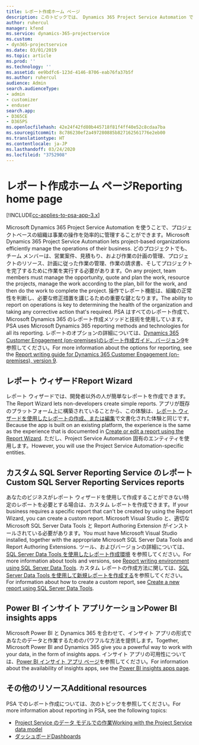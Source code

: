 ```yaml
---
title: レポート作成ホーム ページ
description: このトピックでは、 Dynamics 365 Project Service Automation でのレポート作成に関する情報へのリンクを提供します。
author: ruhercul
manager: kfend
ms.service: dynamics-365-projectservice
ms.custom:
- dyn365-projectservice
ms.date: 03/01/2019
ms.topic: article
ms.prod: ''
ms.technology: ''
ms.assetid: ee9bdfc6-123d-4146-8706-eab76fa37b5f
ms.author: ruhercul
audience: Admin
search.audienceType:
- admin
- customizer
- enduser
search.app:
- D365CE
- D365PS
ms.openlocfilehash: 42e24f42fd80b445718f81f4ff40e52c8cdaa7ba
ms.sourcegitcommit: 8c786230ef2a497280885b827162561776e2eb00
ms.translationtype: HT
ms.contentlocale: ja-JP
ms.lasthandoff: 03/24/2020
ms.locfileid: "3752908"
---
```

# <a name="reporting-home-page"></a><span data-ttu-id="02bbc-103">レポート作成ホーム ページ</span><span class="sxs-lookup"><span data-stu-id="02bbc-103">Reporting home page</span></span>

[!INCLUDE[cc-applies-to-psa-app-3.x](../includes/cc-applies-to-psa-app-3x.md)]

<span data-ttu-id="02bbc-104">Microsoft Dynamics 365 Project Service Automation を使うことで、プロジェクトベースの組織は事業の操作を効率的に管理することができます。</span><span class="sxs-lookup"><span data-stu-id="02bbc-104">Microsoft Dynamics 365 Project Service Automation lets project-based organizations efficiently manage the operations of their business.</span></span> <span data-ttu-id="02bbc-105">どのプロジェクトでも、チーム メンバーは、営業案件、見積もり、および作業の計画の管理、プロジェクトのリソース、計画に従った作業の管理、作業の請求書、そしてプロジェクトを完了するために作業を実行する必要があります。</span><span class="sxs-lookup"><span data-stu-id="02bbc-105">On any project, team members must manage the opportunity, quote and plan the work, resource the projects, manage the work according to the plan, bill for the work, and then do the work to complete the project.</span></span> <span data-ttu-id="02bbc-106">操作でレポート機能は、組織の正常性を判断し、必要な修正措置を講じるための重要な鍵となります。</span><span class="sxs-lookup"><span data-stu-id="02bbc-106">The ability to report on operations is key to determining the health of the organization and taking any corrective action that's required.</span></span> <span data-ttu-id="02bbc-107">PSA はすべてのレポート作成で、Microsoft Dynamics 365 のレポート作成メソッドと技術を使用しています。</span><span class="sxs-lookup"><span data-stu-id="02bbc-107">PSA uses Microsoft Dynamics 365 reporting methods and technologies for all its reporting.</span></span> <span data-ttu-id="02bbc-108">レポートのオプションの詳細については、[Dynamics 365 Customer Engagement (on-premises)のレポート作成ガイド、バージョン9](../analytics/reporting-analytics-with-dynamics-365.md)を参照してください。</span><span class="sxs-lookup"><span data-stu-id="02bbc-108">For more information about the options for reporting, see the [Report writing guide for Dynamics 365 Customer Engagement (on-premises), version 9](../analytics/reporting-analytics-with-dynamics-365.md).</span></span>

## <a name="report-wizard"></a><span data-ttu-id="02bbc-109">レポート ウィザード</span><span class="sxs-lookup"><span data-stu-id="02bbc-109">Report Wizard</span></span>

<span data-ttu-id="02bbc-110">レポート ウィザードでは、開発者以外の人が簡単なレポートを作成できます。</span><span class="sxs-lookup"><span data-stu-id="02bbc-110">The Report Wizard lets non-developers create simple reports.</span></span> <span data-ttu-id="02bbc-111">アプリが既存のプラットフォーム上に構築されていることから、この体験は、[レポート ウィザードを使用したレポートの作成、または編集](../basics/create-edit-copy-report-wizard.md)で文書化された体験と同じです。</span><span class="sxs-lookup"><span data-stu-id="02bbc-111">Because the app is built on an existing platform, the experience is the same as the experience that is documented in [Create or edit a report using the Report Wizard](../basics/create-edit-copy-report-wizard.md).</span></span> <span data-ttu-id="02bbc-112">ただし、Project Service Automation 固有のエンティティを使用します。</span><span class="sxs-lookup"><span data-stu-id="02bbc-112">However, you will use the Project Service Automation-specific entities.</span></span>

## <a name="custom-sql-server-reporting-services-reports"></a><span data-ttu-id="02bbc-113">カスタム SQL Server Reporting Service のレポート</span><span class="sxs-lookup"><span data-stu-id="02bbc-113">Custom SQL Server Reporting Services reports</span></span>

<span data-ttu-id="02bbc-114">あなたのビジネスがレポート ウィザードを使用して作成することができない特定のレポートを必要とする場合は、カスタム レポートを作成できます。</span><span class="sxs-lookup"><span data-stu-id="02bbc-114">If your business requires a specific report that can't be created by using the Report Wizard, you can create a custom report.</span></span> <span data-ttu-id="02bbc-115">Microsoft Visual Studio と、適切な Microsoft SQL Server Data Tools と Report Authoring Extension がインストールされている必要があります。</span><span class="sxs-lookup"><span data-stu-id="02bbc-115">You must have Microsoft Visual Studio installed, together with the appropriate Microsoft SQL Server Data Tools and Report Authoring Extensions.</span></span> <span data-ttu-id="02bbc-116">ツール、およびバージョンの詳細については、[SQL Server Data Tools を使用したレポート作成環境](../analytics/report-writing-environment-using-sql-server-data-tools.md) を参照してください。</span><span class="sxs-lookup"><span data-stu-id="02bbc-116">For more information about tools and versions, see [Report writing environment using SQL Server Data Tools](../analytics/report-writing-environment-using-sql-server-data-tools.md).</span></span> <span data-ttu-id="02bbc-117">カスタム レポートの作成方法に関しては、[SQL Server Data Tools を使用して新規レポートを作成する](../analytics/create-a-new-report-using-sql-server-data-tools.md)を参照してください。</span><span class="sxs-lookup"><span data-stu-id="02bbc-117">For information about how to create a custom report, see [Create a new report using SQL Server Data Tools](../analytics/create-a-new-report-using-sql-server-data-tools.md).</span></span>

## <a name="power-bi-insights-apps"></a><span data-ttu-id="02bbc-118">Power BI インサイト アプリケーション</span><span class="sxs-lookup"><span data-stu-id="02bbc-118">Power BI insights apps</span></span>

<span data-ttu-id="02bbc-119">Microsoft Power BI と Dynamics 365 を合わせて、インサイト アプリの形式であなたのデータと作業するためのパワフルな方法を提供します。</span><span class="sxs-lookup"><span data-stu-id="02bbc-119">Together, Microsoft Power BI and Dynamics 365 give you a powerful way to work with your data, in the form of insights apps.</span></span> <span data-ttu-id="02bbc-120">インサイト アプリの可用性については、[Power BI インサイト アプリ ページ](https://powerbi.microsoft.com/power-bi-insights-apps/)を参照してください。</span><span class="sxs-lookup"><span data-stu-id="02bbc-120">For information about the availability of insights apps, see the [Power BI insights apps page](https://powerbi.microsoft.com/power-bi-insights-apps/).</span></span>


## <a name="additional-resources"></a><span data-ttu-id="02bbc-121">その他のリソース</span><span class="sxs-lookup"><span data-stu-id="02bbc-121">Additional resources</span></span>
<span data-ttu-id="02bbc-122">PSA でのレポート作成については、次のトピックを参照してください。</span><span class="sxs-lookup"><span data-stu-id="02bbc-122">For more information about reporting in PSA, see the following topics:</span></span>

- [<span data-ttu-id="02bbc-123">Project Service のデータ モデルでの作業</span><span class="sxs-lookup"><span data-stu-id="02bbc-123">Working with the Project Service data model</span></span>](reports-working-project-service-data-model.md)
- [<span data-ttu-id="02bbc-124">ダッシュボード</span><span class="sxs-lookup"><span data-stu-id="02bbc-124">Dashboards</span></span>](reports-dashboards.md)

